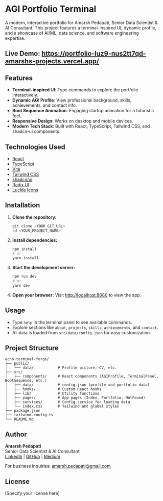 # AGI Portfolio Terminal

A modern, interactive portfolio for Amarsh Pedapati, Senior Data Scientist & AI Consultant. This project features a terminal-inspired UI, dynamic profile, and a showcase of AI/ML, data science, and software engineering expertise.

## Live Demo: https://portfolio-luz9-nus2tt7qd-amarshs-projects.vercel.app/

## Features
- **Terminal-inspired UI**: Type commands to explore the portfolio interactively.
- **Dynamic AGI Profile**: View professional background, skills, achievements, and contact info.
- **Boot Sequence Animation**: Engaging startup animation for a futuristic feel.
- **Responsive Design**: Works on desktop and mobile devices.
- **Modern Tech Stack**: Built with React, TypeScript, Tailwind CSS, and shadcn-ui components.

## Technologies Used
- [React](https://react.dev/)
- [TypeScript](https://www.typescriptlang.org/)
- [Vite](https://vitejs.dev/)
- [Tailwind CSS](https://tailwindcss.com/)
- [shadcn/ui](https://ui.shadcn.com/)
- [Radix UI](https://www.radix-ui.com/)
- [Lucide Icons](https://lucide.dev/)

## Installation
1. **Clone the repository:**
   ```sh
   git clone <YOUR_GIT_URL>
   cd <YOUR_PROJECT_NAME>
   ```
2. **Install dependencies:**
   ```sh
   npm install
   # or
   yarn install
   ```
3. **Start the development server:**
   ```sh
   npm run dev
   # or
   yarn dev
   ```
4. **Open your browser:**
   Visit [http://localhost:8080](http://localhost:8080) to view the app.

## Usage
- Type `help` in the terminal panel to see available commands.
- Explore sections like `about`, `projects`, `skills`, `achievements`, and `contact`.
- All data is loaded from `src/data/config.json` for easy customization.

## Project Structure
```
echo-terminal-forge/
├── public/
│   └── data/           # Profile picture, CV, etc.
├── src/
│   ├── components/     # React components (AGIProfile, TerminalPanel, BootSequence, etc.)
│   ├── data/           # config.json (profile and portfolio data)
│   ├── hooks/          # Custom React hooks
│   ├── lib/            # Utility functions
│   ├── pages/          # App pages (Index, Portfolio, NotFound)
│   ├── services/       # Config service for loading data
│   └── index.css       # Tailwind and global styles
├── package.json
├── tailwind.config.ts
└── README.md
```

## Author
**Amarsh Pedapati**  
Senior Data Scientist & AI Consultant  
[LinkedIn](https://www.linkedin.com/in/amarshp/) | [GitHub](https://github.com/amarshp) | [Medium](https://medium.com/@amarsh.pedapati)

For business inquiries: amarsh.pedapati@gmail.com

## License
[Specify your license here]
